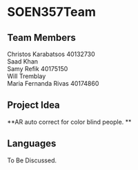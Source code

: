 # SOEN357Team

## Team Members
Christos Karabatsos 40132730 <br>
Saad Khan <br>
Samy Refik 40175150 <br>
Will Tremblay <br>
Maria Fernanda Rivas 40174860 <br>

## Project Idea
**AR auto correct for color blind people. **

## Languages

To Be Discussed.
